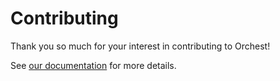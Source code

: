 # Contributing

Thank you so much for your interest in contributing to Orchest!

See [our documentation](https://docs.orchest.io/en/stable/development/contributing.html) for more details.
